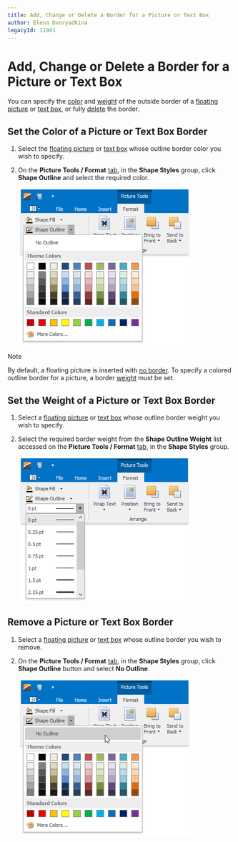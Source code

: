 ```yaml
---
title: Add, Change or Delete a Border for a Picture or Text Box
author: Elena Dvoryadkina
legacyId: 11941
---
```

# Add, Change or Delete a Border for a Picture or Text Box
You can specify the [color](#bordercolor) and [weight](#borderweight) of the outside border of a [floating picture](insert-a-picture.md) or [text box](insert-select-copy-or-delete-a-text-box.md), or fully [delete](#removeborder) the border.

## <a name="bordercolor"/>Set the Color of a Picture or Text Box Border
1. Select the [floating picture](insert-a-picture.md) or [text box](insert-select-copy-or-delete-a-text-box.md) whose outline border color you wish to specify.
2. On the **Picture Tools / Format** [ tab](../text-editor-ui/ribbon-interface.md), in the **Shape Styles** group, click **Shape Outline** and select the required color.
	
	![RTEShapeOutline](../../../images/img121319.png)

> [!NOTE]
> By default, a floating picture is inserted with [no border](#removeborder). To specify a colored outline border for a picture, a border [weight](#borderweight) must be set.

## <a name="borderweight"/>Set the Weight of a Picture or Text Box Border
1. Select a [floating picture](insert-a-picture.md) or [text box](insert-select-copy-or-delete-a-text-box.md) whose outline border weight you wish to specify.
2. Select the required border weight from the **Shape Outline Weight** list accessed on the **Picture Tools / Format** [ tab](../text-editor-ui/ribbon-interface.md), in the **Shape Styles** group.
	
	![RTEShapeOutlineWeight](../../../images/img121320.png)

## <a name="removeborder"/>Remove a Picture or Text Box Border
1. Select a [floating picture](insert-a-picture.md) or [text box](insert-select-copy-or-delete-a-text-box.md) whose outline border you wish to remove.
2. On the **Picture Tools / Format** [ tab](../text-editor-ui/ribbon-interface.md), in the **Shape Styles** group, click **Shape Outline** button and select **No Outline**.
	
	![RTEShapeOutlineNoOutline](../../../images/img121321.png)